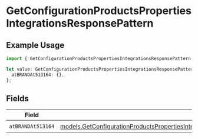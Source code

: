 # GetConfigurationProductsPropertiesIntegrationsResponsePattern

## Example Usage

```typescript
import { GetConfigurationProductsPropertiesIntegrationsResponsePattern } from "@vercel/sdk/models/getconfigurationproductsop.js";

let value: GetConfigurationProductsPropertiesIntegrationsResponsePattern = {
  atBRANDAt513164: {},
};
```

## Fields

| Field                                                                                                                                                                                                                                                                                                | Type                                                                                                                                                                                                                                                                                                 | Required                                                                                                                                                                                                                                                                                             | Description                                                                                                                                                                                                                                                                                          |
| ---------------------------------------------------------------------------------------------------------------------------------------------------------------------------------------------------------------------------------------------------------------------------------------------------- | ---------------------------------------------------------------------------------------------------------------------------------------------------------------------------------------------------------------------------------------------------------------------------------------------------- | ---------------------------------------------------------------------------------------------------------------------------------------------------------------------------------------------------------------------------------------------------------------------------------------------------- | ---------------------------------------------------------------------------------------------------------------------------------------------------------------------------------------------------------------------------------------------------------------------------------------------------- |
| `atBRANDAt513164`                                                                                                                                                                                                                                                                                    | [models.GetConfigurationProductsPropertiesIntegrationsResponse200ApplicationJSONResponseBodyProductsMetadataSchema8ItemsPatternAtBRANDAt513164](../models/getconfigurationproductspropertiesintegrationsresponse200applicationjsonresponsebodyproductsmetadataschema8itemspatternatbrandat513164.md) | :heavy_check_mark:                                                                                                                                                                                                                                                                                   | N/A                                                                                                                                                                                                                                                                                                  |